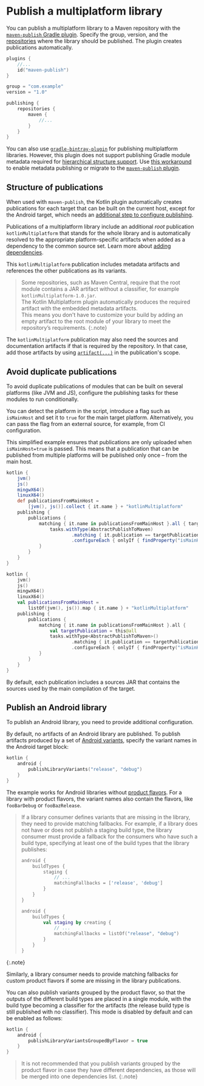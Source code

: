 [//]: # (title: Publish a multiplatform library)

# Publish a multiplatform library

You can publish a multiplatform library to a Maven repository with the [`maven-publish` Gradle plugin](https://docs.gradle.org/current/userguide/publishing_maven.html).
Specify the group, version, and the [repositories](https://docs.gradle.org/current/userguide/publishing_maven.html#publishing_maven:repositories)
where the library should be published. The plugin creates publications automatically.



```kotlin
plugins {
    //...
    id("maven-publish")
}

group = "com.example"
version = "1.0"

publishing {
    repositories {
        maven {
            //...
        }
    }
}
```



You can also use [`gradle-bintray-plugin`](https://github.com/bintray/gradle-bintray-plugin) for publishing multiplatform libraries.
However, this plugin does not support publishing Gradle module metadata required for [hierarchical structure support](mpp-share-on-platforms.md#share-code-on-similar-platforms).
Use [this workaround](https://github.com/bintray/gradle-bintray-plugin/issues/229#issuecomment-473123891) to enable metadata publishing
or migrate to the [`maven-publish` plugin](https://docs.gradle.org/current/userguide/publishing_maven.html).

## Structure of publications

When used with `maven-publish`, the Kotlin plugin automatically creates publications for each target that can be built on the current host, except for the Android target,
which needs an [additional step to configure publishing](#publish-an-android-library).

Publications of a multiplatform library include an additional _root_ publication `kotlinMultiplatform` that stands for the
whole library and is automatically resolved to the appropriate platform-specific artifacts when added as a dependency to the common source set.
Learn more about [adding dependencies](mpp-add-dependencies.md).

This `kotlinMultiplatform` publication includes metadata artifacts and references the other publications as its variants.

> Some repositories, such as Maven Central, require that the root module contains a JAR artifact without a classifier, for example `kotlinMultiplatform-1.0.jar`.  
> The Kotlin Multiplatform plugin automatically produces the required artifact with the embedded metadata artifacts.  
> This means you don't have to customize your build by adding an empty artifact to the root module of your library to meet the repository’s requirements.
{:.note}

The `kotlinMultiplatform` publication may also need the sources and documentation artifacts if that is required by the repository. In that case,
add those artifacts by using [`artifact(...)`](https://docs.gradle.org/current/javadoc/org/gradle/api/publish/maven/MavenPublication.html#artifact-java.lang.Object-)
in the publication's scope.

## Avoid duplicate publications

To avoid duplicate publications of modules that can be built on several platforms (like JVM and JS),
configure the publishing tasks for these modules to run conditionally.

You can detect the platform in the script, introduce a flag such as `isMainHost` and set it to `true` for the main target
platform. Alternatively, you can pass the flag from an external source, for example, from CI configuration.

This simplified example ensures that publications are only uploaded when `isMainHost=true` is passed. This means that
a publication that can be published from multiple platforms will be published only once – from the main host.




```groovy
kotlin {
    jvm()
    js()
    mingwX64()
    linuxX64()
    def publicationsFromMainHost = 
        [jvm(), js()].collect { it.name } + "kotlinMultiplatform"
    publishing {
        publications {
            matching { it.name in publicationsFromMainHost }.all { targetPublication ->
                tasks.withType(AbstractPublishToMaven)
                        .matching { it.publication == targetPublication }
                        .configureEach { onlyIf { findProperty("isMainHost") == "true" } }
            }
        }
    }
}
```







```kotlin
kotlin {
    jvm()
    js()
    mingwX64()
    linuxX64()
    val publicationsFromMainHost = 
        listOf(jvm(), js()).map { it.name } + "kotlinMultiplatform"
    publishing {
        publications {
            matching { it.name in publicationsFromMainHost }.all {
                val targetPublication = this@all
                tasks.withType<AbstractPublishToMaven>()
                        .matching { it.publication == targetPublication }
                        .configureEach { onlyIf { findProperty("isMainHost") == "true" } }
            }
        }
    }
}
```




By default, each publication includes a sources JAR that contains the sources used by the main compilation of the target.

## Publish an Android library

To publish an Android library, you need to provide additional configuration.

By default, no artifacts of an Android library are published. To publish artifacts produced by a set of [Android variants](https://developer.android.com/studio/build/build-variants),
specify the variant names in the Android target block:



```kotlin
kotlin {
    android {
        publishLibraryVariants("release", "debug")
    }
}

```



The example works for Android libraries without [product flavors](https://developer.android.com/studio/build/build-variants#product-flavors).
For a library with product flavors, the variant names also contain the flavors, like `fooBarDebug` or `fooBazRelease`.

> If a library consumer defines variants that are missing in the library, they need to provide matching fallbacks.
> For example, if a library does not have or does not publish a staging build type, the library consumer must provide a fallback for the
> consumers who have such a build type, specifying at least one of the build types that the library publishes:
>
>
>
>
> ```groovy
> android {
>     buildTypes {
>         staging {
>             // ...
>             matchingFallbacks = ['release', 'debug']
>         }
>     }
> }
> ```
>
>
>
>
>
>
>
> ```kotlin
> android {
>     buildTypes {
>         val staging by creating {
>             // ...
>             matchingFallbacks = listOf("release", "debug")
>         }
>     }
> }
> ```
>
>
>
{:.note}

Similarly, a library consumer needs to provide matching fallbacks for custom product flavors if some are missing in the
library publications.

You can also publish variants grouped by the product flavor, so that the outputs of the different build types are placed
in a single module, with the build type becoming a classifier for the artifacts (the release build type is still published
with no classifier). This mode is disabled by default and can be enabled as follows:



```kotlin
kotlin {
    android {
        publishLibraryVariantsGroupedByFlavor = true
    }
}
```



> It is not recommended that you publish variants grouped by the product flavor in case they have different dependencies,
> as those will be merged into one dependencies list.
{:.note}

